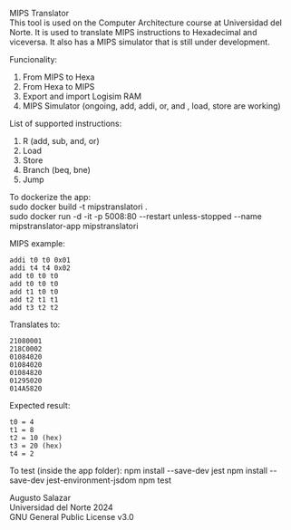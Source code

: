 MIPS Translator   
This tool is used on the Computer Architecture course at Universidad del Norte. It is used to translate MIPS instructions to Hexadecimal and viceversa. It also has a MIPS simulator that is still under development.

Funcionality:
1. From MIPS to Hexa
2. From Hexa to MIPS
3. Export and import Logisim RAM
4. MIPS Simulator (ongoing, add, addi, or, and , load, store are working)

List of supported instructions:
1. R (add, sub, and, or)
2. Load
3. Store
4. Branch (beq, bne)
5. Jump

To dockerize the app:   
sudo docker build -t mipstranslatori .   
sudo docker run -d -it -p 5008:80 --restart unless-stopped --name mipstranslator-app mipstranslatori

MIPS example:
```assembly
addi t0 t0 0x01
addi t4 t4 0x02
add t0 t0 t0
add t0 t0 t0
add t1 t0 t0
add t2 t1 t1
add t3 t2 t2
```
Translates to:
```assembly
21080001
218C0002
01084020
01084020
01084820
01295020
014A5820
```
Expected result:
```assembly
t0 = 4
t1 = 8
t2 = 10 (hex)
t3 = 20 (hex)
t4 = 2
```

To test (inside the app folder):
npm install --save-dev jest
npm install --save-dev jest-environment-jsdom
npm test

Augusto Salazar   
Universidad del Norte 2024   
GNU General Public License v3.0